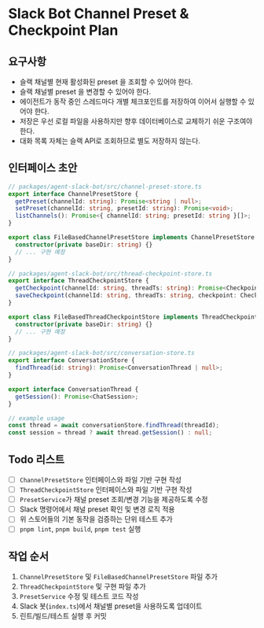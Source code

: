 # Slack Bot Channel Preset & Checkpoint Plan

## 요구사항

- 슬랙 채널별 현재 활성화된 preset 을 조회할 수 있어야 한다.
- 슬랙 채널별 preset 을 변경할 수 있어야 한다.
- 에이전트가 동작 중인 스레드마다 개별 체크포인트를 저장하여 이어서 실행할 수 있어야 한다.
- 저장은 우선 로컬 파일을 사용하지만 향후 데이터베이스로 교체하기 쉬운 구조여야 한다.
- 대화 목록 자체는 슬랙 API로 조회하므로 별도 저장하지 않는다.

## 인터페이스 초안

```ts
// packages/agent-slack-bot/src/channel-preset-store.ts
export interface ChannelPresetStore {
  getPreset(channelId: string): Promise<string | null>;
  setPreset(channelId: string, presetId: string): Promise<void>;
  listChannels(): Promise<{ channelId: string; presetId: string }[]>;
}

export class FileBasedChannelPresetStore implements ChannelPresetStore {
  constructor(private baseDir: string) {}
  // ... 구현 예정
}

// packages/agent-slack-bot/src/thread-checkpoint-store.ts
export interface ThreadCheckpointStore {
  getCheckpoint(channelId: string, threadTs: string): Promise<Checkpoint | null>;
  saveCheckpoint(channelId: string, threadTs: string, checkpoint: Checkpoint): Promise<void>;
}

export class FileBasedThreadCheckpointStore implements ThreadCheckpointStore {
  constructor(private baseDir: string) {}
  // ... 구현 예정
}
```

```ts
// packages/agent-slack-bot/src/conversation-store.ts
export interface ConversationStore {
  findThread(id: string): Promise<ConversationThread | null>;
}

export interface ConversationThread {
  getSession(): Promise<ChatSession>;
}

// example usage
const thread = await conversationStore.findThread(threadId);
const session = thread ? await thread.getSession() : null;
```

## Todo 리스트

- [ ] `ChannelPresetStore` 인터페이스와 파일 기반 구현 작성
- [ ] `ThreadCheckpointStore` 인터페이스와 파일 기반 구현 작성
- [ ] `PresetService`가 채널 preset 조회/변경 기능을 제공하도록 수정
- [ ] Slack 명령어에서 채널 preset 확인 및 변경 로직 적용
- [ ] 위 스토어들의 기본 동작을 검증하는 단위 테스트 추가
- [ ] `pnpm lint`, `pnpm build`, `pnpm test` 실행

## 작업 순서

1. `ChannelPresetStore` 및 `FileBasedChannelPresetStore` 파일 추가
2. `ThreadCheckpointStore` 및 구현 파일 추가
3. `PresetService` 수정 및 테스트 코드 작성
4. Slack 봇(`index.ts`)에서 채널별 preset을 사용하도록 업데이트
5. 린트/빌드/테스트 실행 후 커밋
